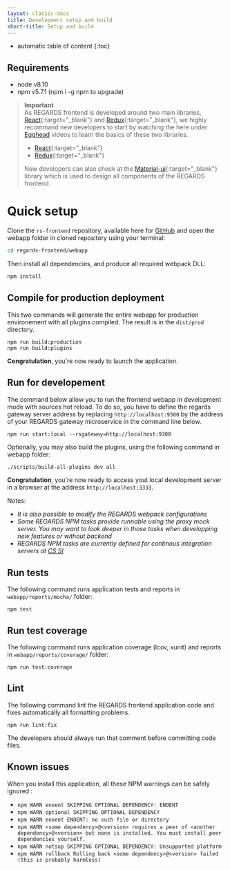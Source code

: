 ```yaml
---
layout: classic-docs
title: Development setup and build
short-title: Setup and build
---
```


* automatic table of content
{:toc}

## Requirements

-	node v8.10
-	npm v5.7.1 (npm i -g npm to upgrade)

> **Important**  
> As REGARDS frontend is developed around two main libraries, [React](https://facebook.github.io/react/){:target="_blank"} and [Redux](http://redux.js.org){:target="_blank"}, we highly recommand new developers to start by watching the here under [Egghead](https://egghead.io) videos to learn the basics of these two libraries.
>   - [React](https://egghead.io/courses/react-native-fundamentals){:target="_blank"}
>   - [Redux](https://egghead.io/courses/getting-started-with-redux){:target="_blank"}  
>  
>New developers can also check at the [Material-ui](http://www.material-ui.com/#/components/app-bar){:target="_blank"} library which is used to design all components of the REGARDS frontend.

# Quick setup

Clone the `rs-frontend` repository, available here for [GitHub](https://github.com/RegardsOss/regards-frontend) and open the webapp folder in cloned repository using your terminal:

```sh
cd regards-frontend/webapp
```
Then install all dependencies, and produce all required webpack DLL:

```sh
npm install
```

## Compile for production deployment

This two commands will generate the entire webapp for production environement with all plugins compiled.
The result is in the `dist/prod` directory.

```
npm run build:production
npm run build:plugins
```

**Congratulation**, you're now ready to launch the application.

## Run for developement

The command below allow you to run the frontend webapp in development mode with sources hot reload.
To do so, you have to define the regards gateway server address by replacing `http://localhost:9300` by the address 
of your REGARDS gateway microservice in the command line below.

```
npm run start:local --rsgateway=http://localhost:9300
```
Optionally, you may also build the plugins, using the following command in webapp folder:
```sh
./scripts/build-all-plugins dev all
```
**Congratulation**, you're now ready to access yout local development server in a browser at the address `http://localhost:3333`.

Notes:
* _It is also possible to modify the REGARDS webpack configurations_
* _Some REGARDS NPM tasks provide runnable using the proxy mock server. You may want to look deeper in those tasks when developping new features or without backend_
* _REGARDS NPM tasks are currently defined for continous integration servers at [CS SI](https://www.c-s.fr/)_


## Run tests

The following command runs application tests and reports in `webapp/reports/mocha/` folder:

```
npm test
```

## Run test coverage

The following command runs application coverage (lcov, xunit) and reports in `webapp/reports/coverage/` folder:

```
npm run test:coverage
```

## Lint

The following command lint the REGARDS frontend application code and fixes automatically all formatting problems.

```
npm run lint:fix
```

The developers should always run that comment before committing code files.

## Known issues

When you install this application, all these NPM warnings can be safely ignored :  
- `npm WARN enoent SKIPPING OPTIONAL DEPENDENCY: ENOENT`
- `npm WARN optional SKIPPING OPTIONAL DEPENDENCY`
- `npm WARN enoent ENOENT: no such file or directory`
- `npm WARN <some dependency>@<version> requires a peer of <another dependency>@<version> but none is installed. You must install peer dependencies yourself.`
- `npm WARN notsup SKIPPING OPTIONAL DEPENDENCY: Unsupported platform`
- `npm WARN rollback Rolling back <some dependency>@<version> failed (this is probably harmless)`
